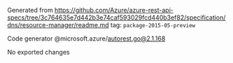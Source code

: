 Generated from https://github.com/Azure/azure-rest-api-specs/tree/3c764635e7d442b3e74caf593029fcd440b3ef82/specification/dns/resource-manager/readme.md tag: `package-2015-05-preview`

Code generator @microsoft.azure/autorest.go@2.1.168

No exported changes